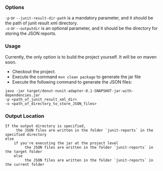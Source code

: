 ### Options

`-p` or `--junit-result-dir-path` is a mandatory parameter, and it should be the path of junit result xml directory.<br>
`-o` or `--outputdir` is an optional parameter, and it should be the directory for storing the JSON reports. 

### Usage

Currently, the only option is to build the project yourself. It will be on maven soon.
- Checkout the project.
- Execute the command `mvn clean package` to generate the jar file
- Execute the following command to generate the JSON files:
```
java -jar target/donut-nunit-adapter-0.1-SNAPSHOT-jar-with-dependencies.jar
-p <path_of_junit_result_xml_dir>
-o <path_of_directory_to_store_JSON_files>
```
### Output Location
```
If the output directory is specified,
	 the JSON files are written in the folder `junit-reports` in the specified directory
else		 
	if you're executing the jar at the project level
		 the JSON files are written in the folder `junit-reports` in the target folder
	else
		 the JSON files are written in the folder `junit-reports` in the current folder
```



